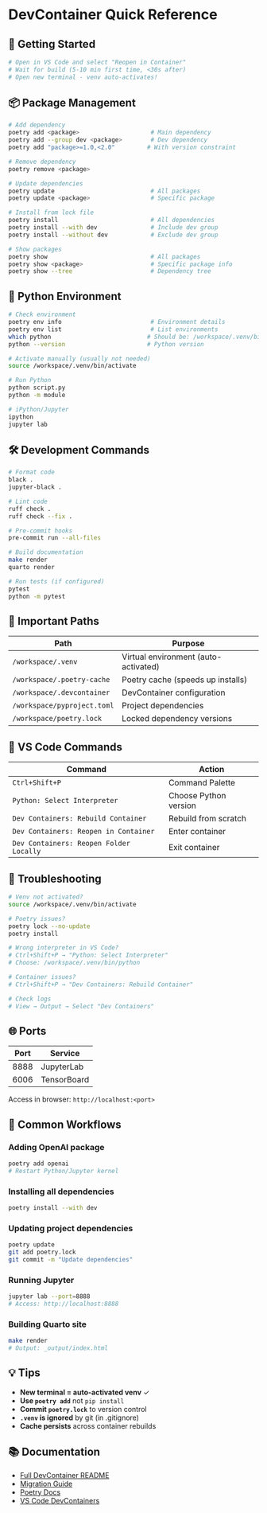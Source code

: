 # DevContainer Quick Reference

## 🚀 Getting Started

```bash
# Open in VS Code and select "Reopen in Container"
# Wait for build (5-10 min first time, <30s after)
# Open new terminal - venv auto-activates!
```

## 📦 Package Management

```bash
# Add dependency
poetry add <package>                    # Main dependency
poetry add --group dev <package>        # Dev dependency
poetry add "package>=1.0,<2.0"         # With version constraint

# Remove dependency
poetry remove <package>

# Update dependencies
poetry update                           # All packages
poetry update <package>                 # Specific package

# Install from lock file
poetry install                          # All dependencies
poetry install --with dev               # Include dev group
poetry install --without dev            # Exclude dev group

# Show packages
poetry show                             # All packages
poetry show <package>                   # Specific package info
poetry show --tree                      # Dependency tree
```

## 🐍 Python Environment

```bash
# Check environment
poetry env info                         # Environment details
poetry env list                         # List environments
which python                           # Should be: /workspace/.venv/bin/python
python --version                       # Python version

# Activate manually (usually not needed)
source /workspace/.venv/bin/activate

# Run Python
python script.py
python -m module

# iPython/Jupyter
ipython
jupyter lab
```

## 🛠️ Development Commands

```bash
# Format code
black .
jupyter-black .

# Lint code
ruff check .
ruff check --fix .

# Pre-commit hooks
pre-commit run --all-files

# Build documentation
make render
quarto render

# Run tests (if configured)
pytest
python -m pytest
```

## 📂 Important Paths

| Path                        | Purpose                              |
| --------------------------- | ------------------------------------ |
| `/workspace/.venv`          | Virtual environment (auto-activated) |
| `/workspace/.poetry-cache`  | Poetry cache (speeds up installs)    |
| `/workspace/.devcontainer`  | DevContainer configuration           |
| `/workspace/pyproject.toml` | Project dependencies                 |
| `/workspace/poetry.lock`    | Locked dependency versions           |

## 🔧 VS Code Commands

| Command                                 | Action                |
| --------------------------------------- | --------------------- |
| `Ctrl+Shift+P`                          | Command Palette       |
| `Python: Select Interpreter`            | Choose Python version |
| `Dev Containers: Rebuild Container`     | Rebuild from scratch  |
| `Dev Containers: Reopen in Container`   | Enter container       |
| `Dev Containers: Reopen Folder Locally` | Exit container        |

## 🐛 Troubleshooting

```bash
# Venv not activated?
source /workspace/.venv/bin/activate

# Poetry issues?
poetry lock --no-update
poetry install

# Wrong interpreter in VS Code?
# Ctrl+Shift+P → "Python: Select Interpreter"
# Choose: /workspace/.venv/bin/python

# Container issues?
# Ctrl+Shift+P → "Dev Containers: Rebuild Container"

# Check logs
# View → Output → Select "Dev Containers"
```

## 🌐 Ports

| Port | Service     |
| ---- | ----------- |
| 8888 | JupyterLab  |
| 6006 | TensorBoard |

Access in browser: `http://localhost:<port>`

## 📝 Common Workflows

### Adding OpenAI package

```bash
poetry add openai
# Restart Python/Jupyter kernel
```

### Installing all dependencies

```bash
poetry install --with dev
```

### Updating project dependencies

```bash
poetry update
git add poetry.lock
git commit -m "Update dependencies"
```

### Running Jupyter

```bash
jupyter lab --port=8888
# Access: http://localhost:8888
```

### Building Quarto site

```bash
make render
# Output: _output/index.html
```

## 💡 Tips

- **New terminal = auto-activated venv** ✓
- **Use `poetry add`** not `pip install`
- **Commit `poetry.lock`** to version control
- **`.venv` is ignored** by git (in .gitignore)
- **Cache persists** across container rebuilds

## 📚 Documentation

- [Full DevContainer README](.devcontainer/README.md)
- [Migration Guide](MIGRATION.md)
- [Poetry Docs](https://python-poetry.org/docs/)
- [VS Code DevContainers](https://code.visualstudio.com/docs/devcontainers/containers)
